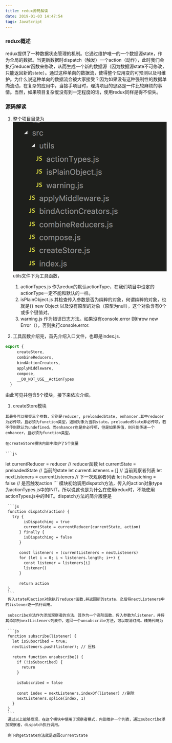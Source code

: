 ```yaml
---
title: redux源码解读
date: 2019-01-03 14:47:54
tags: JavaScript
---
```

### redux概述
redux提供了一种数据状态管理的机制。它通过维护唯一的一个数据源state，作为全局的数据。当更新数据时dispatch（触发）一个action（动作），此时我们会执行reducer函数来修改，从而生成一个新的数据源（因为数据源state不可修改，只能返回新的state）。通过这种单向的数据流，使得整个应用变的可预测以及可维护。为什么说这种单向的数据流会被大家接受？因为如果没有这种强制性的数据单向流动，在复杂的应用中，当接手项目时，理清项目的思路是一件比较麻烦的事情。当然，如果项目复杂度没有到一定程度的话，使用redux同样是得不偿失。

### 源码解读
 
 1. 整个项目目录为 
   ![项目目录](redux源码解读/content-table.png)
  utils文件下为工具函数，
    1. actionTypes.js 作为redux的默认actionType，在我们项目中设定的actionType一定不能和默认的一样。
    2. isPlainObject.js 其检查传入参数是否为纯粹的对象，何谓纯粹的对象，也就是{} new Object 以及没有原型的对象（原型为null），这个对象含有0个或多个键值对。
    3. warning.js 作为错误日志方法。如果没有console.error 则throw new Error（），否则执行console.error.
 
 2. 工具函数介绍完，首先介绍入口文件，也即是index.js.
 
   ```js
   export {
	    createStore,
	    combineReducers,
	    bindActionCreators,
	    applyMiddleware,
	    compose,
	    __DO_NOT_USE__ActionTypes
	 }
   ```
   由此可见共包含5个模块，接下来依次介绍。
   1. createStore模块
   
    其最多可以接受三个参数，分别是reducer, preloadedState, enhancer.其中reducer为必传项，且必须为function类型，返回对象为当前state。preloadedState非必传项，若不传则默认为undefined。而enhancer也是非必传项，但是如果传值，则只能传递一个enhancer，且必须为function类型。
    
    在createStore模块内部中维护了5个变量
    
    ```js
   let currentReducer = reducer // reducer函数
	  let currentState = preloadedState // 当前的state
	  let currentListeners = [] // 当前观察者列表
	  let nextListeners = currentListeners  // 下一次观察者列表
	  let isDispatching = false  // 是否触发action
    ```
     模块初始调用dispatch方法，传入的action对象type为actionTypes.js中的INIT，所以说这也是为什么在使用redux时，不能使用actionTypes.js中的INIT。dispatch方法的简介版便是
     
     ```js
     function dispatch(action) {
       try {
	        isDispatching = true
	        currentState = currentReducer(currentState, action)
	      } finally {
	        isDispatching = false
	      }

	      const listeners = (currentListeners = nextListeners)
	      for (let i = 0; i < listeners.length; i++) {
	        const listener = listeners[i]
	        listener()
	      }

	      return action
     }
     ```
     传入state和action对象执行reducer函数,并返回新的state，之后将nextListeners中的listener逐一执行调用。
     
     subscribe方法作为添加观察者的方法，其作为一个高阶函数，传入参数为listener，并将其添加到nextListeners列表中，返回一个unsubscribe方法，可以取消订阅。精简代码为
     
     ```js
     function subscribe(listener) {
       let isSubscribed = true;
       nextListeners.push(listener); // 压栈
       
       return function unsubscribe() {
         if (!isSubscribed) {
           return
         }

         isSubscribed = false

         const index = nextListeners.indexOf(listener) //删除
         nextListeners.splice(index, 1)
       }
     }
     ```
     通过以上能够发现，在这个模块中使用了观察者模式，内部维护一个列表，通过subscribe添加观察者，dispatch执行调用。
     
     剩下的getState方法就是返回currentState